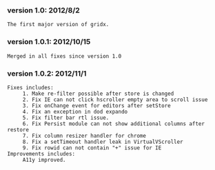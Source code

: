 ### version 1.0: 2012/8/2
    The first major version of gridx.
### version 1.0.1: 2012/10/15
    Merged in all fixes since version 1.0
### version 1.0.2: 2012/11/1
    Fixes includes:
         1. Make re-filter possible after store is changed
         2. Fix IE can not click hscroller empty area to scroll issue
         3. Fix onChange event for editors after setStore
         4. Fix an exception in dod expando
         5. Fix filter bar rtl issue.
         6. Fix Persist module can not show additional columns after restore
         7. Fix column resizer handler for chrome
         8. Fix a setTimeout handler leak in VirtualVScroller
         9. Fix rowid can not contain "+" issue for IE
    Improvements includes:
         A11y improved.